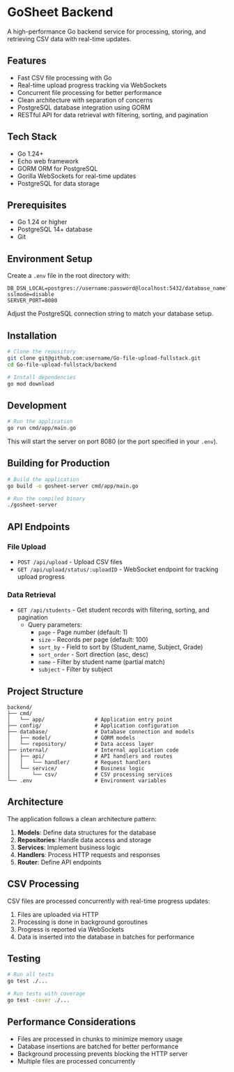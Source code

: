 # GoSheet Backend

A high-performance Go backend service for processing, storing, and retrieving CSV data with real-time updates.

## Features

- Fast CSV file processing with Go
- Real-time upload progress tracking via WebSockets
- Concurrent file processing for better performance
- Clean architecture with separation of concerns
- PostgreSQL database integration using GORM
- RESTful API for data retrieval with filtering, sorting, and pagination

## Tech Stack

- Go 1.24+
- Echo web framework
- GORM ORM for PostgreSQL
- Gorilla WebSockets for real-time updates
- PostgreSQL for data storage

## Prerequisites

- Go 1.24 or higher
- PostgreSQL 14+ database
- Git

## Environment Setup

Create a `.env` file in the root directory with:

```
DB_DSN_LOCAL=postgres://username:password@localhost:5432/database_name?sslmode=disable
SERVER_PORT=8080
```

Adjust the PostgreSQL connection string to match your database setup.

## Installation

```bash
# Clone the repository
git clone git@github.com:username/Go-file-upload-fullstack.git
cd Go-file-upload-fullstack/backend

# Install dependencies
go mod download
```

## Development

```bash
# Run the application
go run cmd/app/main.go
```

This will start the server on port 8080 (or the port specified in your `.env`).

## Building for Production

```bash
# Build the application
go build -o gosheet-server cmd/app/main.go

# Run the compiled binary
./gosheet-server
```

## API Endpoints

### File Upload

- `POST /api/upload` - Upload CSV files
- `GET /api/upload/status/:uploadID` - WebSocket endpoint for tracking upload progress

### Data Retrieval

- `GET /api/students` - Get student records with filtering, sorting, and pagination
  - Query parameters:
    - `page` - Page number (default: 1)
    - `size` - Records per page (default: 100)
    - `sort_by` - Field to sort by (Student_name, Subject, Grade)
    - `sort_order` - Sort direction (asc, desc)
    - `name` - Filter by student name (partial match)
    - `subject` - Filter by subject

## Project Structure

```
backend/
├── cmd/
│   └── app/                # Application entry point
├── config/                 # Application configuration
├── database/               # Database connection and models
│   ├── model/              # GORM models
│   └── repository/         # Data access layer
├── internal/               # Internal application code
│   ├── api/                # API handlers and routes
│   │   └── handler/        # Request handlers
│   └── service/            # Business logic
│       └── csv/            # CSV processing services
└── .env                    # Environment variables
```

## Architecture

The application follows a clean architecture pattern:

1. **Models**: Define data structures for the database
2. **Repositories**: Handle data access and storage
3. **Services**: Implement business logic
4. **Handlers**: Process HTTP requests and responses
5. **Router**: Define API endpoints

## CSV Processing

CSV files are processed concurrently with real-time progress updates:

1. Files are uploaded via HTTP
2. Processing is done in background goroutines
3. Progress is reported via WebSockets
4. Data is inserted into the database in batches for performance

## Testing

```bash
# Run all tests
go test ./...

# Run tests with coverage
go test -cover ./...
```

## Performance Considerations

- Files are processed in chunks to minimize memory usage
- Database insertions are batched for better performance
- Background processing prevents blocking the HTTP server
- Multiple files are processed concurrently
